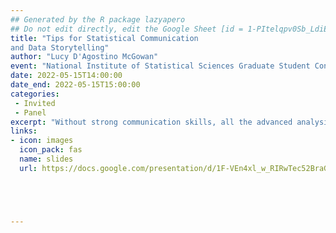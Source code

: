 ```yaml
---
## Generated by the R package lazyapero
## Do not edit directly, edit the Google Sheet [id = 1-PItelqpv0Sb_LdiEDqb8O3D_Roii5nVTL07IRVbRtA]
title: "Tips for Statistical Communication 
and Data Storytelling"
author: "Lucy D'Agostino McGowan"
event: "National Institute of Statistical Sciences Graduate Student Conference"
date: 2022-05-15T14:00:00
date_end: 2022-05-15T15:00:00
categories:
 - Invited
 - Panel
excerpt: "Without strong communication skills, all the advanced analysis we have performed might be overrun. At this event, our expert panelists will share tips and advice on how to clearly and effectively communicate statistics, particularly in social media, and answer questions from the audience."
links:
- icon: images
  icon_pack: fas
  name: slides
  url: https://docs.google.com/presentation/d/1F-VEn4xl_w_RIRwTec52BraGfhL86ehgfOGt-gF0X3I/edit#slide=id.g12a477a5a99_0_0





---
```

